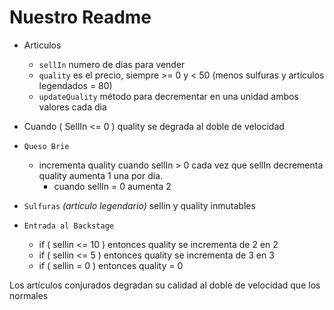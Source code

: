 # Nuestro Readme

 + Articulos
	  - `sellIn`  numero de dias para vender
	  - `quality` es el  precio, siempre >= 0 y < 50  (menos sulfuras y articulos legendados = 80)
	  - `updateQuality` método para decrementar en una unidad ambos valores cada dia

 + Cuando  ( SellIn <= 0 ) quality se degrada al doble de velocidad


+ `Queso Brie`
  - incrementa quality cuando sellIn > 0 cada vez que sellIn decrementa quality aumenta 1 una por dia.
    + cuando sellIn = 0 aumenta 2


+ `Sulfuras` _(artículo legendario)_ sellin y quality inmutables 

+ `Entrada al Backstage`
	- if ( sellin <= 10 )  entonces  quality  se incrementa de 2 en 2
	- if ( sellin <= 5  )  entonces  quality  se incrementa de 3 en 3
	- if ( sellin = 0   )  entonces  quality  = 0




Los artículos conjurados degradan su calidad al doble de velocidad que los normales



<!--  

 # Readme Anterior

 # Especificaciones de la Rosa Dorada (Gilded Rose)

Bienvenido al equipo de **Gilded Rose**.
Como quizá sabes, somos una pequeña posada ubicada estratégicamente en una prestigiosa ciudad, atendida por la amable **Allison**.
También compramos y vendemos mercadería de alta calidad.
Por desgracia, nuestra mercadería va bajando de calidad a medida que se aproxima la fecha de venta.

Tenemos un sistema instalado que actualiza automáticamente el `inventario`.
Este sistema fue desarrollado por un muchacho con poco sentido común llamado Leeroy, que ahora se dedica a nuevas aventuras.
Tu tarea es agregar una nueva característica al sistema para que podamos comenzar a vender una nueva categoría de items.

## Descripción preliminar

Pero primero, vamos a introducir el sistema:

- Todos los artículos (`Item`) tienen una propiedad `sellIn` que denota el número de días que tenemos para venderlo
- Todos los artículos tienen una propiedad `quality` que denota cúan valioso es el artículo
- Al final de cada día, nuestro sistema decrementa ambos valores para cada artículo mediante el método `updateQuality`

Bastante simple, ¿no? Bueno, ahora es donde se pone interesante:

- Una vez que ha pasado la fecha recomendada de venta, la `calidad` se degrada al doble de velocidad
- La `calidad` de un artículo nunca es negativa
- El "Queso Brie envejecido" (`Aged brie`) incrementa su `calidad` a medida que se pone viejo
  - Su `calidad` aumenta en `1` unidad cada día
  - luego de la `fecha de venta` su `calidad` aumenta `2` unidades por día
- La `calidad` de un artículo nunca es mayor a `50`
- El artículo "Sulfuras" (`Sulfuras`), siendo un artículo legendario, no modifica su `fecha de venta` ni se degrada en `calidad`
- Una "Entrada al Backstage", como el queso brie, incrementa su `calidad` a medida que la `fecha de venta` se aproxima
  - si faltan 10 días o menos para el concierto, la `calidad` se incrementa en `2` unidades
  - si faltan 5 días o menos, la `calidad` se incrementa en `3` unidades
  - luego de la `fecha de venta` la `calidad` cae a `0`

## El requerimiento

Hace poco contratamos a un proveedor de artículos _conjurados mágicamente_.
Esto requiere una actualización del sistema:

- Los artículos `conjurados` degradan su `calidad` al doble de velocidad que los normales

Siéntete libre de realizar cualquier cambio al mensaje `updateQuality` y agregar el código que sea necesario, mientras que todo siga funcionando correctamente. Sin embargo, **no alteres el objeto `Item` ni sus propiedades** ya que pertenecen al goblin que está en ese rincón, que en un ataque de ira te va a liquidar de un golpe porque no cree en la cultura de código compartido.

## Notas finales

Para aclarar: un artículo nunca puede tener una `calidad` superior a `50`, sin embargo las Sulfuras siendo un artículo legendario posee una calidad inmutable de `80`.


 -->
